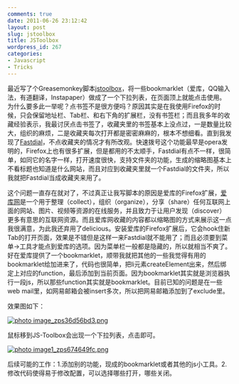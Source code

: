 ```yaml
---
comments: true
date: 2011-06-26 23:12:42
layout: post
slug: jstoolbox
title: JSToolbox
wordpress_id: 267
categories:
- Javascript
- Tricks
---
```


最近写了个Greasemonkey脚本[jstoolbox](http://userscripts.org/scripts/show/105562)，将一些bookmarklet（爱库，QQ输入法，有道翻译，Instapaper）做成了一个下拉列表，在页面顶上就能点击使用。为什么要多此一举呢？点书签不是很方便吗？原因其实是在我使用Firefox的时候，只会保留地址栏、Tab栏、和右下角的扩展栏，没有书签栏；而且我多年的收藏经验表示，我最讨厌点击书签了，收藏夹里的书签基本上没点过，一是数量比较大，组织的麻烦，二是收藏夹每次打开都是密密麻麻的，根本不想细看。直到我发现了[Fastdial](https://addons.mozilla.org/en-US/firefox/addon/fast-dial-5721/)，不点收藏夹的情况才有所改观。快速拨号这个功能最早是opera发明的，Firefox上也有很多扩展，但是都用的不太顺手，Fastdial有点不一样，很简单，如同它的名字一样，打开速度很快，支持文件夹的功能，生成的缩略图基本上不看标题也知道是什么网站，而且对应到收藏夹里就一个Fastdial的文件夹，所以我就把Fastdial当成收藏夹来用了。

 

这个问题一直存在就对了，不过真正让我写脚本的原因是爱库的Firefox扩展，[爱库网](http://ikeepu.com/)是一个用于整理（collect），组织（organize），分享（share）任何互联网上面的网站、图片、视频等资源的在线服务，并且致力于让用户发现（discover）更多有意思的互联网资源。而且爱库网收藏的内容都以缩略图的方式来展示这一点我很满意，为此我还弃用了delicious。安装爱库的Firefox扩展后，它会hook住新Tab的打开页面，效果是不错但是这样一来Fastdial就不能用了；而且必须要到菜单->工具才能点到爱库的选项。因为菜单栏一般都是隐藏的，所以就相当不爽了。好在爱库提供了一个bookmarklet，顺带我就把其他的一些我觉得有用的bookmarklet给加进来了，代码也很简单，把li元素createElement出来，然后绑定上对应的function，最后添加到当前页面。因为bookmarklet其实就是浏览器执行一段js，所以那些function其实就是bookmarklet。目前已知的问题是在一些web mail里，如网易邮箱会被insert多次，所以把网易邮箱添加到了exclude里。

 

效果图如下：

 

<a href="http://s750.photobucket.com/user/hewigovens/media/wp-migrate/uploads/2011/06/image_zps36d56bd3.png.html" target="_blank"><img src="http://i750.photobucket.com/albums/xx144/hewigovens/wp-migrate/uploads/2011/06/image_zps36d56bd3.png" border="0" alt=" photo image_zps36d56bd3.png"/></a>

 

鼠标移到JS-Toolbox会出现一个下拉列表，点击即可。

 

<a href="http://s750.photobucket.com/user/hewigovens/media/wp-migrate/uploads/2011/06/image1_zps674649fc.png.html" target="_blank"><img src="http://i750.photobucket.com/albums/xx144/hewigovens/wp-migrate/uploads/2011/06/image1_zps674649fc.png" border="0" alt=" photo image1_zps674649fc.png"/></a>

 

后续可能的工作：1.添加别的功能，现成的bookmarklet或者其他的js小工具。2.修改代码使得易于修改配置，可以选择哪些打开，哪些关闭。
